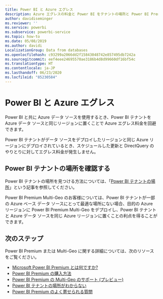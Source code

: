 ```yaml
---
title: Power BI と Azure エグレス
description: Azure エグレスの料金と Power BI をテナントの場所と Power BI Premium に基づいて理解する
author: davidiseminger
ms.reviewer: ''
ms.service: powerbi
ms.subservice: powerbi-service
ms.topic: how-to
ms.date: 05/08/2019
ms.author: davidi
LocalizationGroup: Data from databases
ms.openlocfilehash: c93299a2066dd2f15843048742e857495db7242a
ms.sourcegitcommit: eef4eee24695570ae3186b4d8d99660df16bf54c
ms.translationtype: HT
ms.contentlocale: ja-JP
ms.lasthandoff: 06/23/2020
ms.locfileid: "85230584"
---
```

# <a name="power-bi-and-azure-egress"></a>Power BI と Azure エグレス

Power BI と共に Azure データ ソースを使用するとき、Power BI テナントを Azure データ ソースと同じリージョンに置くことで Azure エグレス料金を回避できます。

Power BI テナントがデータ ソースをデプロイしたリージョンと同じ Azure リージョンにデプロイされているとき、スケジュールした更新と DirectQuery のやりとりに対してエグレス料金が発生しません。 

## <a name="determining-where-your-power-bi-tenant-is-located"></a>Power BI テナントの場所を確認する

Power BI テナントの場所を見つける方法については、「[Power BI テナントの場所](../admin/service-admin-where-is-my-tenant-located.md)」という記事を参照してください。

Power BI Premium Multi-Geo のお客様については、Power BI テナントが一部の Azure ベース データ ソースにとって最適な場所にない場合、目的の Azure リージョンに Power BI Premium Multi-Geo をデプロイし、Power BI テナントと Azure データ ソースを同じ Azure リージョンに置くことの利点を得ることができます。

## <a name="next-steps"></a>次のステップ

Power BI Premium または Multi-Geo に関する詳細については、次のリソースをご覧ください。

* [Microsoft Power BI Premium とは何ですか?](../admin/service-premium-what-is.md)
* [Power BI Premium の購入方法](../admin/service-admin-premium-purchase.md)
* [Power BI Premium の Multi-Geo のサポート (プレビュー)](../admin/service-admin-premium-multi-geo.md)
* [Power BI テナントの場所がわからない](../admin/service-admin-where-is-my-tenant-located.md)
* [Power BI Premium のよく寄せられる質問](../admin/service-premium-faq.md)
